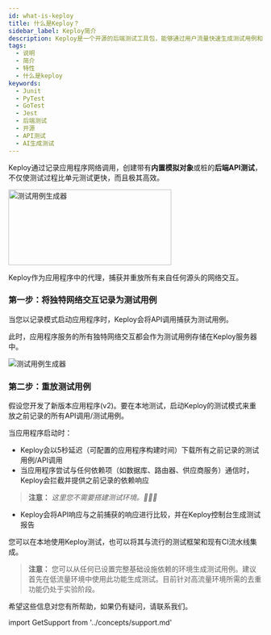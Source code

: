 ```yaml
---
id: what-is-keploy
title: 什么是Keploy？
sidebar_label: Keploy简介
description: Keploy是一个开源的后端测试工具包，能够通过用户流量快速生成测试用例和模拟对象，速度远超单元测试。
tags:
  - 说明
  - 简介
  - 特性
  - 什么是keploy
keywords:
  - Junit
  - PyTest
  - GoTest
  - Jest
  - 后端测试
  - 开源
  - API测试
  - AI生成测试
---
```


Keploy通过记录应用程序网络调用，创建带有**内置模拟对象**或桩的**后端API测试**，不仅使测试过程比单元测试更快，而且极其高效。

<img src="/docs/gif/record-tc.gif" alt="测试用例生成器" width="80%" height="150" />

Keploy作为应用程序中的代理，捕获并重放所有来自任何源头的网络交互。

### 第一步：将独特网络交互记录为测试用例

当您以记录模式启动应用程序时，Keploy会将API调用捕获为测试用例。

此时，应用程序服务的所有独特网络交互都会作为测试用例存储在Keploy服务器中。

<div style={{backgroundColor:'white', padding:'10px', display:'inline-block', borderRadius:'8px'}}>
  <img src="/docs/gif/how-keploy-works.gif" alt="测试用例生成器" />
</div>

### 第二步：重放测试用例

假设您开发了新版本应用程序(v2)。要在本地测试，启动Keploy的测试模式来重放之前记录的所有API调用/测试用例。

当应用程序启动时：

- Keploy会以5秒延迟（可配置的应用程序构建时间）下载所有之前记录的测试用例/API调用
- 当应用程序尝试与任何依赖项（如数据库、路由器、供应商服务）通信时，Keploy会拦截并提供之前记录的依赖响应

> **注意：** _这里您不需要搭建测试环境。🙅🏻‍♀️_

- Keploy会将API响应与之前捕获的响应进行比较，并在Keploy控制台生成测试报告

您可以在本地使用Keploy测试，也可以将其与流行的测试框架和现有CI流水线集成。

> **注意：** 您可以从任何已设置完整基础设施依赖的环境生成测试用例。建议首先在低流量环境中使用此功能生成测试。目前针对高流量环境所需的去重功能仍处于实验阶段。

希望这些信息对您有所帮助，如果仍有疑问，请联系我们。

import GetSupport from '../concepts/support.md'

<GetSupport/>
